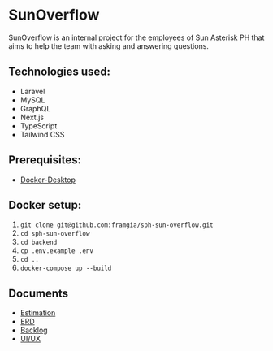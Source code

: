 # SunOverflow

SunOverflow is an internal project for the employees of Sun Asterisk PH that aims to help the team with asking and answering questions.

## Technologies used:
- Laravel
- MySQL
- GraphQL
- Next.js
- TypeScript
- Tailwind CSS

## Prerequisites:
- [Docker-Desktop](https://www.docker.com/products/docker-desktop/)


## Docker setup:
1. ``git clone git@github.com:framgia/sph-sun-overflow.git``
2. ``cd sph-sun-overflow``
2. ``cd backend``
2. ``cp .env.example .env``
2. ``cd ..``
3. ``docker-compose up --build``

## Documents

- [Estimation](https://docs.google.com/spreadsheets/d/1pSajhWswE2wfniCL-XcLGX5kjEV6o7oSQIVOgSbwtgQ/edit?usp=drive_web&ouid=103072047113463356263)
- [ERD](https://app.diagrams.net/#G1YMg16J4mSrkXzbFUVQsKdqbCAvtYo0g9)
- [Backlog](https://framgiaph.backlog.com/find/SUN_OVERFLOW?projectId=126452&statusId=1&statusId=2&statusId=3&parentChildIssue=4&sort=UPDATED&order=false&simpleSearch=true&allOver=false&offset=0)
- [UI/UX](https://www.figma.com/file/ySgsFhCJ8pZYQeUWDDBqdQ/SO?node-id=0%3A1)
